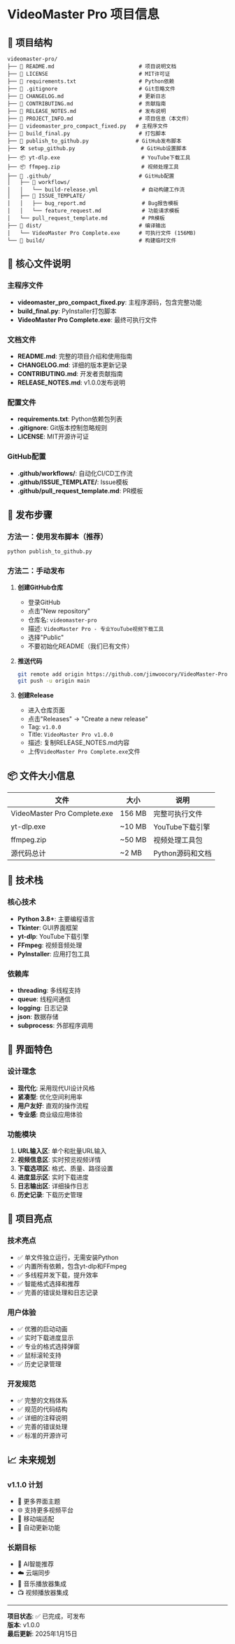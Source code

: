 # VideoMaster Pro 项目信息

## 📁 项目结构

```
videomaster-pro/
├── 📄 README.md                           # 项目说明文档
├── 📄 LICENSE                             # MIT许可证
├── 📄 requirements.txt                    # Python依赖
├── 📄 .gitignore                          # Git忽略文件
├── 📄 CHANGELOG.md                        # 更新日志
├── 📄 CONTRIBUTING.md                     # 贡献指南
├── 📄 RELEASE_NOTES.md                    # 发布说明
├── 📄 PROJECT_INFO.md                     # 项目信息（本文件）
├── 🐍 videomaster_pro_compact_fixed.py   # 主程序文件
├── 🔧 build_final.py                      # 打包脚本
├── 🚀 publish_to_github.py               # GitHub发布脚本
├── 🛠️ setup_github.py                     # GitHub设置脚本
├── 📦 yt-dlp.exe                          # YouTube下载工具
├── 📦 ffmpeg.zip                          # 视频处理工具
├── 📁 .github/                            # GitHub配置
│   ├── 📁 workflows/
│   │   └── build-release.yml              # 自动构建工作流
│   ├── 📁 ISSUE_TEMPLATE/
│   │   ├── bug_report.md                  # Bug报告模板
│   │   └── feature_request.md             # 功能请求模板
│   └── pull_request_template.md           # PR模板
├── 📁 dist/                               # 编译输出
│   └── VideoMaster Pro Complete.exe      # 可执行文件 (156MB)
└── 📁 build/                              # 构建临时文件
```

## 🎯 核心文件说明

### 主程序文件
- **videomaster_pro_compact_fixed.py**: 主程序源码，包含完整功能
- **build_final.py**: PyInstaller打包脚本
- **VideoMaster Pro Complete.exe**: 最终可执行文件

### 文档文件
- **README.md**: 完整的项目介绍和使用指南
- **CHANGELOG.md**: 详细的版本更新记录
- **CONTRIBUTING.md**: 开发者贡献指南
- **RELEASE_NOTES.md**: v1.0.0发布说明

### 配置文件
- **requirements.txt**: Python依赖包列表
- **.gitignore**: Git版本控制忽略规则
- **LICENSE**: MIT开源许可证

### GitHub配置
- **.github/workflows/**: 自动化CI/CD工作流
- **.github/ISSUE_TEMPLATE/**: Issue模板
- **.github/pull_request_template.md**: PR模板

## 🚀 发布步骤

### 方法一：使用发布脚本（推荐）
```bash
python publish_to_github.py
```

### 方法二：手动发布
1. **创建GitHub仓库**
   - 登录GitHub
   - 点击"New repository"
   - 仓库名: `videomaster-pro`
   - 描述: `VideoMaster Pro - 专业YouTube视频下载工具`
   - 选择"Public"
   - 不要初始化README（我们已有文件）

2. **推送代码**
   ```bash
   git remote add origin https://github.com/jimwoocory/VideoMaster-Pro.git
   git push -u origin main
   ```

3. **创建Release**
   - 进入仓库页面
   - 点击"Releases" → "Create a new release"
   - Tag: `v1.0.0`
   - Title: `VideoMaster Pro v1.0.0`
   - 描述: 复制RELEASE_NOTES.md内容
   - 上传`VideoMaster Pro Complete.exe`文件

## 📦 文件大小信息

| 文件 | 大小 | 说明 |
|------|------|------|
| VideoMaster Pro Complete.exe | 156 MB | 完整可执行文件 |
| yt-dlp.exe | ~10 MB | YouTube下载引擎 |
| ffmpeg.zip | ~50 MB | 视频处理工具包 |
| 源代码总计 | ~2 MB | Python源码和文档 |

## 🔧 技术栈

### 核心技术
- **Python 3.8+**: 主要编程语言
- **Tkinter**: GUI界面框架
- **yt-dlp**: YouTube下载引擎
- **FFmpeg**: 视频音频处理
- **PyInstaller**: 应用打包工具

### 依赖库
- **threading**: 多线程支持
- **queue**: 线程间通信
- **logging**: 日志记录
- **json**: 数据存储
- **subprocess**: 外部程序调用

## 🎨 界面特色

### 设计理念
- **现代化**: 采用现代UI设计风格
- **紧凑型**: 优化空间利用率
- **用户友好**: 直观的操作流程
- **专业感**: 商业级应用体验

### 功能模块
1. **URL输入区**: 单个和批量URL输入
2. **视频信息区**: 实时预览视频详情
3. **下载选项区**: 格式、质量、路径设置
4. **进度显示区**: 实时下载进度
5. **日志输出区**: 详细操作日志
6. **历史记录**: 下载历史管理

## 🌟 项目亮点

### 技术亮点
- ✅ 单文件独立运行，无需安装Python
- ✅ 内置所有依赖，包含yt-dlp和FFmpeg
- ✅ 多线程并发下载，提升效率
- ✅ 智能格式选择和推荐
- ✅ 完善的错误处理和日志记录

### 用户体验
- ✅ 优雅的启动动画
- ✅ 实时下载进度显示
- ✅ 专业的格式选择弹窗
- ✅ 鼠标滚轮支持
- ✅ 历史记录管理

### 开发规范
- ✅ 完整的文档体系
- ✅ 规范的代码结构
- ✅ 详细的注释说明
- ✅ 完善的错误处理
- ✅ 标准的开源许可

## 📈 未来规划

### v1.1.0 计划
- 🎨 更多界面主题
- 🌐 支持更多视频平台
- 📱 移动端适配
- 🔄 自动更新功能

### 长期目标
- 🤖 AI智能推荐
- ☁️ 云端同步
- 🎵 音乐播放器集成
- 📺 视频播放器集成

---

**项目状态**: ✅ 已完成，可发布  
**版本**: v1.0.0  
**最后更新**: 2025年1月15日